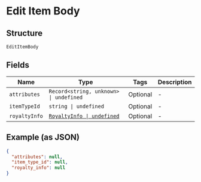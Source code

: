 
# Edit Item Body

## Structure

`EditItemBody`

## Fields

| Name | Type | Tags | Description |
|  --- | --- | --- | --- |
| `attributes` | `Record<string, unknown> \| undefined` | Optional | - |
| `itemTypeId` | `string \| undefined` | Optional | - |
| `royaltyInfo` | [`RoyaltyInfo \| undefined`](../../doc/models/royalty-info.md) | Optional | - |

## Example (as JSON)

```json
{
  "attributes": null,
  "item_type_id": null,
  "royalty_info": null
}
```

